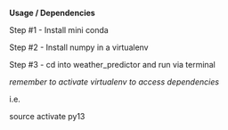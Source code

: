 
**Usage / Dependencies**

Step #1 - Install mini conda

Step #2 - Install numpy in a virtualenv

Step #3 - cd into weather_predictor and run via terminal


*remember to activate virtualenv to access dependencies*

i.e.

source activate py13



